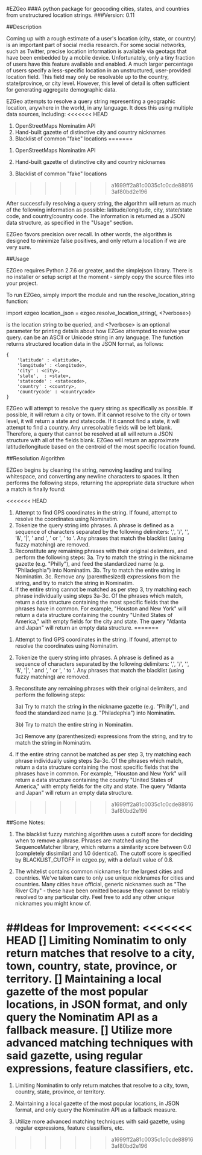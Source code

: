 #EZGeo
###A python package for geocoding cities, states, and countries from unstructured location strings.
###Version: 0.11

##Description

Coming up with a rough estimate of a user's location (city, state, or country) is an important part of social media research.  For some social networks, such as Twitter, precise location information is available via geotags that have been embedded by a mobile device.  Unfortunately, only a tiny fraction of users have this feature available and enabled.  A much larger percentage of users specify a less-specific location in an unstructured, user-provided location field.  This field may only be resolvable up to the country, state/province, or city level.  However, this level of detail is often sufficient for generating aggregate demographic data.

EZGeo attempts to resolve a query string representing a geographic location, anywhere in the world, in any language.  It does this using multiple data sources, including:
<<<<<<< HEAD
1. OpenStreetMaps Nominatim API
2. Hand-built gazette of distinctive city and country nicknames
3. Blacklist of common "fake" locations
=======
1) OpenStreetMaps Nominatim API

2) Hand-built gazette of distinctive city and country nicknames

3) Blacklist of common "fake" locations
>>>>>>> a1699ff2a81c0035c1c0cde889163af80bd2e196

After successfully resolving a query string, the algorithm will return as much of the following information as possible: latitude/longitude, city, state/state code, and country/country code.  The information is returned as a JSON data structure, as specified in the "Usage" section.

EZGeo favors precision over recall.  In other words, the algorithm is designed to minimize false positives, and only return a location if we are very sure.

##Usage

EZGeo requires Python 2.7.6 or greater, and the simplejson library.  There is no installer or setup script at the moment - simply copy the source files into your project.

To run EZGeo, simply import the module and run the resolve_location_string function:

import ezgeo
location_json = ezgeo.resolve_location_string(<location>, <?verbose>)

<location> is the location string to be queried, and <?verbose> is an optional parameter for printing details about how EZGeo attempted to resolve your query.  <location> can be an ASCII or Unicode string in any language.  The function returns structured location data in the JSON format, as follows:

    {
        'latitude' : <latitude>,
        'longitude' : <longitude>,
        'city' : <city>,
        'state',  : <state>,
        'statecode' : <statecode>,
        'country' : <country>,
        'countrycode' : <countrycode>
    }
    
EZGeo will attempt to resolve the query string as specifically as possible.  If possible, it will return a city or town.  If it cannot resolve to the city or town level, it will return a state and statecode.  If it cannot find a state, it will attempt to find a country.  Any unresolvable fields will be left blank.  Therefore, a query that cannot be resolved at all will return a JSON structure with all of the fields blank.  EZGeo will return an approximate latitude/longitude based on the centroid of the most specific location found.

##Resolution Algorithm

EZGeo begins by cleaning the string, removing leading and trailing whitespace, and converting any newline characters to spaces.  It then performs the following steps, returning the appropriate data structure when a match is finally found:

<<<<<<< HEAD
1. Attempt to find GPS coordinates in the string.  If found, attempt to resolve the coordinates using Nominatim.
2. Tokenize the query string into phrases.  A phrase is defined as a sequence of characters separated by the following delimiters: ',', '/', '\', '&', '|', ' and ', ' or ', ' to '.  Any phrases that match the blacklist (using fuzzy matching) are removed.
3. Reconstitute any remaining phrases with their original delimiters, and perform the following steps:
    3a. Try to match the string in the nickname gazette (e.g. "Philly"), and feed the standardized name (e.g. "Philadephia") into Nominatim.
    3b. Try to match the entire string in Nominatim.
    3c. Remove any (parenthesized) expressions from the string, and try to match the string in Nominatim.
4. If the entire string cannot be matched as per step 3, try matching each phrase individually using steps 3a-3c.  Of the phrases which match, return a data structure containing the most specific fields that the phrases have in common.  For example, "Houston and New York" will return a data structure containing the country "United States of America," with empty fields for the city and state.  The query "Atlanta and Japan" will return an empty data structure.
=======
1) Attempt to find GPS coordinates in the string.  If found, attempt to resolve the coordinates using Nominatim.

2) Tokenize the query string into phrases.  A phrase is defined as a sequence of characters separated by the following delimiters: ',', '/', '\', '&', '|', ' and ', ' or ', ' to '.  Any phrases that match the blacklist (using fuzzy matching) are removed.

3) Reconstitute any remaining phrases with their original delimiters, and perform the following steps:
    
    3a) Try to match the string in the nickname gazette (e.g. "Philly"), and feed the standardized name (e.g. "Philadephia") into Nominatim.
    
    3b) Try to match the entire string in Nominatim.
    
    3c) Remove any (parenthesized) expressions from the string, and try to match the string in Nominatim.

4) If the entire string cannot be matched as per step 3, try matching each phrase individually using steps 3a-3c.  Of the phrases which match, return a data structure containing the most specific fields that the phrases have in common.  For example, "Houston and New York" will return a data structure containing the country "United States of America," with empty fields for the city and state.  The query "Atlanta and Japan" will return an empty data structure.
>>>>>>> a1699ff2a81c0035c1c0cde889163af80bd2e196

##Some Notes:
1. The blacklist fuzzy matching algorithm uses a cutoff score for deciding when to remove a phrase.  Phrases are matched using the SequenceMatcher library, which returns a similarity score between 0.0 (completely dissimilar) and 1.0 (identical).  The cutoff score is specified by BLACKLIST_CUTOFF in ezgeo.py, with a default value of 0.8.

2. The whitelist contains common nicknames for the largest cities and countries.  We've taken care to only use unique nicknames for cities and countries.  Many cities have official, generic nicknames such as "The River City" - these have been omitted because they cannot be reliably resolved to any particular city.  Feel free to add any other _unique_ nicknames you might know of.

##Ideas for Improvement:
<<<<<<< HEAD
[] Limiting Nominatim to only return matches that resolve to a city, town, country, state, province, or territory.
[] Maintaining a local gazette of the most popular locations, in JSON format, and only query the Nominatim API as a fallback measure.
[] Utilize more advanced matching techniques with said gazette, using regular expressions, feature classifiers, etc.
=======
1) Limiting Nominatim to only return matches that resolve to a city, town, country, state, province, or territory.

2) Maintaining a local gazette of the most popular locations, in JSON format, and only query the Nominatim API as a fallback measure.

3) Utilize more advanced matching techniques with said gazette, using regular expressions, feature classifiers, etc.
>>>>>>> a1699ff2a81c0035c1c0cde889163af80bd2e196

